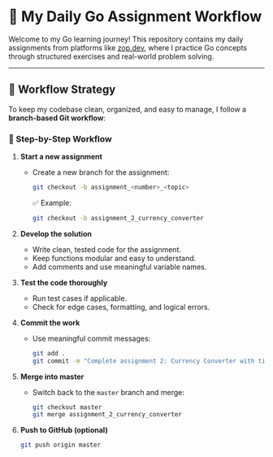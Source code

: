 # 🧠 My Daily Go Assignment Workflow

Welcome to my Go learning journey! This repository contains my daily assignments from platforms like [zop.dev](https://zop.dev), where I practice Go concepts through structured exercises and real-world problem solving.

---

## 📁 Workflow Strategy

To keep my codebase clean, organized, and easy to manage, I follow a **branch-based Git workflow**:

### 🔧 Step-by-Step Workflow

1. **Start a new assignment**
    - Create a new branch for the assignment:
      ```bash
      git checkout -b assignment_<number>_<topic>
      ```
      ✅ Example:
      ```bash
      git checkout -b assignment_2_currency_converter
      ```

2. **Develop the solution**
    - Write clean, tested code for the assignment.
    - Keep functions modular and easy to understand.
    - Add comments and use meaningful variable names.

3. **Test the code thoroughly**
    - Run test cases if applicable.
    - Check for edge cases, formatting, and logical errors.

4. **Commit the work**
    - Use meaningful commit messages:
      ```bash
      git add .
      git commit -m "Complete assignment 2: Currency Converter with time-based greeting"
      ```

5. **Merge into master**
    - Switch back to the `master` branch and merge:
      ```bash
      git checkout master
      git merge assignment_2_currency_converter
      ```

6. **Push to GitHub (optional)**
   ```bash
   git push origin master
